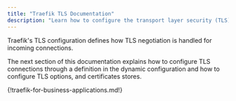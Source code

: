 ```yaml
---
title: "Traefik TLS Documentation"
description: "Learn how to configure the transport layer security (TLS) connection in Traefik Proxy. Read the technical documentation."
---
```


Traefik's TLS configuration defines how TLS negotiation is handled for incoming connections.

The next section of this documentation explains how to configure TLS connections through a definition in the dynamic configuration and how to configure TLS options, and certificates stores.

{!traefik-for-business-applications.md!}
